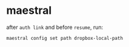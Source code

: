 # maestral

after `auth link` and before `resume`, run:

```sh
maestral config set path dropbox-local-path
```
